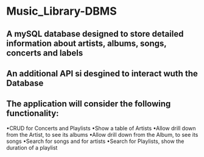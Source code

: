 # Music_Library-DBMS
## A  mySQL database designed to store detailed information about artists, albums, songs, concerts and labels
## An additional API si desgined to interact wuth the Database
## The application will consider the following functionality:
•CRUD for Concerts and Playlists
•Show a table of Artists
•Allow drill down from the Artist, to see its albums
•Allow drill down from the Album, to see its songs
•Search for songs and for artists
•Search for Playlists, show the duration of a playlist
